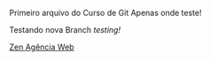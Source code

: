 Primeiro arquivo do Curso de Git
Apenas onde teste!

Testando nova Branch *testing!*

[Zen Agência Web](https://zen.ppg.br)
